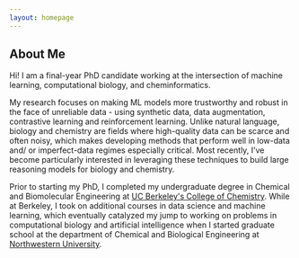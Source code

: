 ```yaml
---
layout: homepage
---
```


## About Me

Hi! I am a final-year PhD candidate working at the intersection of machine learning, computational biology, and cheminformatics.

My research focuses on making ML models more trustworthy and robust in the face of unreliable data - using synthetic data, data augmentation, contrastive learning and reinforcement learning. Unlike natural language, biology and chemistry are fields where high-quality data can be scarce and often noisy, which makes developing methods that perform well in low-data and/ or imperfect-data regimes especially critical. Most recently, I’ve become particularly interested in leveraging these techniques to build large reasoning models for biology and chemistry.

Prior to starting my PhD, I completed my undergraduate degree in Chemical and Biomolecular Engineering at [UC Berkeley's College of Chemistry](https://chemistry.berkeley.edu). While at Berkeley, I took on additional courses in data science and machine learning, which eventually catalyzed my jump to working on problems in computational biology and artificial intelligence when I started graduate school at the department of Chemical and Biological Engineering at [Northwestern University](https://www.mccormick.northwestern.edu/chemical-biological/).
